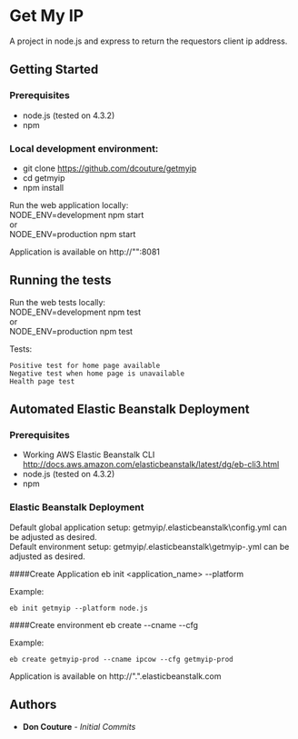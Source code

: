 # Get My IP

A project in node.js and express to return the requestors client ip address.

## Getting Started

### Prerequisites

* node.js (tested on 4.3.2)
* npm

### Local development environment:

* git clone https://github.com/dcouture/getmyip
* cd getmyip
* npm install

Run the web application locally:  
NODE_ENV=development npm start  
or  
NODE_ENV=production npm start

Application is available on http://"<ipaddress>":8081

## Running the tests

Run the web tests locally:  
NODE_ENV=development npm test  
or  
NODE_ENV=production npm test

Tests:
```
Positive test for home page available
Negative test when home page is unavailable
Health page test
```

## Automated Elastic Beanstalk Deployment

### Prerequisites

* Working AWS Elastic Beanstalk CLI http://docs.aws.amazon.com/elasticbeanstalk/latest/dg/eb-cli3.html
* node.js (tested on 4.3.2)
* npm

### Elastic Beanstalk Deployment

Default global application setup: getmyip/.elasticbeanstalk\config.yml can be adjusted as desired.  
Default environment setup: getmyip/.elasticbeanstalk\getmyip-<env>.yml can be adjusted as desired.

####Create Application
eb init <application_name> --platform <platform>  

Example:
```
eb init getmyip --platform node.js
```

####Create environment
eb create <environment> --cname <cname-prefix> --cfg <environment config file>  

Example:

```
eb create getmyip-prod --cname ipcow --cfg getmyip-prod
```
Application is available on http://"<cname-prefix>.<region>".elasticbeanstalk.com 

## Authors

* **Don Couture** - *Initial Commits*
